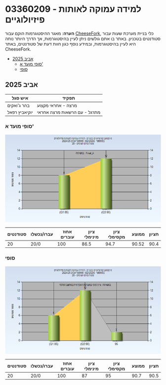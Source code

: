 # 03360209 - למידה עמוקה לאותות פיזיולוגיים

**הערה**: מאגר ההיסטוגרמות הוקם עבור [CheeseFork](https://cheesefork.cf/), כלי בניית מערכת שעות עבור סטודנטים בטכניון. באתר בו אתם גולשים ניתן לעיין בהיסטוגרמות, אך הדרך היותר נוחה היא לעיין בהיסטוגרמות, ובמידע נוסף כגון חוות דעת של סטודנטים, באתר CheeseFork.

* [אביב 2025](#202402)
  * [סופי מועד א'](#202402-Final_A)
  * [סופי](#202402-Finals)

<h2 id="202402">אביב 2025</h2>

| איש סגל | תפקיד |
| ---- | ---- |
| בהר ג'ואקים | מרצה - אחראי מקצוע |
| יוקיאביץ רפאל | מתרגל - עם הרשאות מרצה אחראי |

<h3 id="202402-Final_A">סופי מועד א'</h3>

![202402 Final_A](202402/Final_A.png)

| סטודנטים | עברו/נכשלו | אחוז עוברים | ציון מינימלי | ציון מקסימלי | ממוצע | חציון |
| ---- | ---- | ---- | ---- | ---- | ---- | ---- |
| 20 | 20/0 | 100 | 86.5 | 94.7 | 90.52 | 90.4 |

<h3 id="202402-Finals">סופי</h3>

![202402 Finals](202402/Finals.png)

| סטודנטים | עברו/נכשלו | אחוז עוברים | ציון מינימלי | ציון מקסימלי | ממוצע | חציון |
| ---- | ---- | ---- | ---- | ---- | ---- | ---- |
| 20 | 20/0 | 100 | 87 | 95 | 90.7 | 90.5 |

